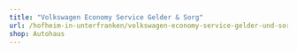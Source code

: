 ```yaml
---
title: "Volkswagen Economy Service Gelder & Sorg"
url: /hofheim-in-unterfranken/volkswagen-economy-service-gelder-und-sorg/
shop: Autohaus
---
```

